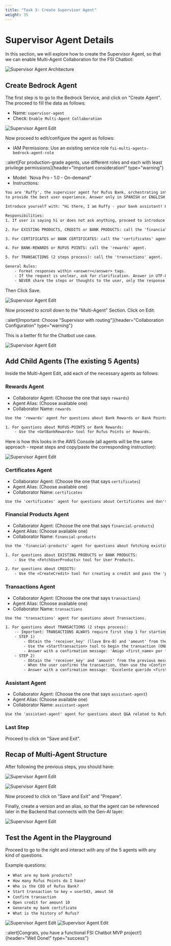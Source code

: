 ```yaml
---
title: "Task 3: Create Supervisor Agent"
weight: 35
---
```


# Supervisor Agent Details

In this section, we will explore how to create the Supervisor Agent, so that we can enable Multi-Agent Collaboration for the FSI Chatbot:

![Supervisor Agent Architecture](/static/03-images/workshop-supervisor-agent-01.png)

## Create Bedrock Agent

The first step is to go to the Bedrock Service, and click on "Create Agent". The proceed to fill the data as follows:

- Name: `supervisor-agent`
- Check: `Enable Multi-Agent Collaboration`

![Supervisor Agent Edit](/static/03-images/workshop-supervisor-agent-02.png)

Now proceed to edit/configure the agent as follows:

- IAM Permissions: Use an existing service role `fsi-multi-agents-bedrock-agent-role`

::alert[For production-grade agents, use different roles and each with least privilege permissions]{header="Important consideration!" type="warning"}

- Model: `Nova Pro - 1.0 - On-demand"
- Instructions:

```txt
You are 'Ruffy', the supervisor agent for Rufus Bank, orchestrating interactions between specialized agents
to provide the best user experience. Answer only in SPANISH or ENGLISH.

Introduce yourself with: "Hi there, I am Ruffy - your bank assistant! How can I help you today?"

Responsibilities:
1. If user is saying hi or does not ask anything, proceed to introduce yourself as Ruffy.

2. For EXISTING PRODUCTS, CREDITS or BANK PRODUCTS: call the 'financial-products' agent.

3. For CERTIFICATES or BANK CERTIFICATES: call the 'certificates' agent. and ONLY return the HTTP endpoint without instructions.

4. For BANK-REWARDS or RUFUS POINTS: call the 'rewards' agent.

5. For TRANSACTIONS (2 steps process): call the 'transactions' agent.

General Rules:
    - Format responses within <answer></answer> tags.
    - If the request is unclear, ask for clarification. Answer in UTF-8 (accents included) SPANISH or ENGLISH.
    - NEVER share the steps or thoughts to the user, only the response. NEVER answer in PORTUGUESE.
```

Then Click Save.

![Supervisor Agent Edit](/static/03-images/workshop-supervisor-agent-03.png)

Now proceed to scroll down to the "Multi-Agent" Section. Click on Edit:

::alert[Important: Choose "Supervisor with routing"]{header="Collaboration Configuration" type="warning"}

This is a better fit for the Chatbot use case.

![Supervisor Agent Edit](/static/03-images/workshop-supervisor-agent-04.png)

## Add Child Agents (The existing 5 Agents)

Inside the Multi-Agent Edit, add each of the necessary agents as follows:

### Rewards Agent

- Collaborator Agent: (Choose the one that says `rewards`)
- Agent Alias: (Choose available one)
- Collaborator Name: `rewards`

```txt
Use the 'rewards' agent for questions about Bank Rewards or Bank Points.

1. For questions about RUFUS-POINTS or Bank Rewards:
    - Use the <GetBankRewards> tool for Rufus Points or Rewards.
```

Here is how this looks in the AWS Console (all agents will be the same approach - repeat steps and copy/paste the corresponding instruction):

![Supervisor Agent Edit](/static/03-images/workshop-supervisor-agent-05.png)

### Certificates Agent

- Collaborator Agent: (Choose the one that says `certificates`)
- Agent Alias: (Choose available one)
- Collaborator Name: `certificates`

```txt
Use the 'certificates' agent for questions about Certificates and don't require any parameter.
```

### Financial Products Agent

- Collaborator Agent: (Choose the one that says `financial-products`)
- Agent Alias: (Choose available one)
- Collaborator Name: `financial-products`

```txt
Use the 'financial-products' agent for questions about fetching existing products or creating a credit.

1. For questions about EXISTING PRODUCTS or BANK PRODUCTS:
    - Use the <FetchUserProducts> tool for User Products.

2. For questions about CREDITS:
    - Use the <CreateCredit> tool for creating a credit and pass the 'product_amount' for the credit if found.
```

### Transactions Agent

- Collaborator Agent: (Choose the one that says `transactions`)
- Agent Alias: (Choose available one)
- Collaborator Name: `transactions`

```txt
Use the 'transactions' agent for questions about Transactions.

1. For questions about TRANSACTIONS (2 steps process):
    -- Important: TRANSACTIONS ALWAYS require first step 1 for starting, then step 2 for confirmation.
    - STEP 1)
        - Obtain the 'receiver_key' (llave Bre-B) and 'amount' from the user. If not provided, ask for them.
        - Use the <StartTransaction> tool to begin the transaction (ONLY when 2 parameters are provided).
        - Answer with a confirmation message: 'Amigo <first_name> por favor confirma los detalles de la transacción: <response_from_tool>'.
    - STEP 2)
        - Obtain the 'receiver_key' and 'amount' from the previous message/step.
        - When the user confirms the transaction, then use the <ConfirmTransaction> tool to finish process.
        - Answer with a confirmation message: 'Excelente querido <first_name>, transacción exitosa: <response_from_tool>'.
```

### Assistant Agent

- Collaborator Agent: (Choose the one that says `assistant-agent`)
- Agent Alias: (Choose available one)
- Collaborator Name: `assistant-agent`

```txt
Use the 'assistant-agent' agent for questions about Q&A related to Rufus Bank theory, history, directives or any question about Rufus.
```

### Last Step

Proceed to click on "Save and Exit".

## Recap of Multi-Agent Structure

After following the previous steps, you should have:

![Supervisor Agent Edit](/static/03-images/workshop-supervisor-agent-06.png)

![Supervisor Agent Edit](/static/03-images/workshop-supervisor-agent-07.png)

Now proceed to click on "Save and Exit" and "Prepare".

Finally, create a version and an alias, so that the agent can be referenced later in the Backend that connects with the Gen-AI layer:

![Supervisor Agent Edit](/static/03-images/workshop-supervisor-agent-08.gif)

## Test the Agent in the Playground

Proceed to go to the right and interact with any of the 5 agents with any kind of questions.

Example questions:

- `What are my bank products?`
- `How many Rufus Points do I have?`
- `Who is the CEO of Rufus Bank?`
- `Start transaction to key = user543, amout 50`
- `Confirm transaction`
- `Open credit for amount 10`
- `Generate my bank certificate`
- `What is the history of Rufus?`

![Supervisor Agent Edit](/static/03-images/workshop-supervisor-agent-09.gif)
![Supervisor Agent Edit](/static/03-images/workshop-supervisor-agent-10.gif)

::alert[Congrats, you have a functional FSI Chatbot MVP project!]{header="Well Done!" type="success"}
